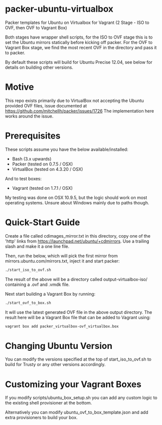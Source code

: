 packer-ubuntu-virtualbox
========================

Packer templates for Ubuntu on Virtualbox for Vagrant (2 Stage - ISO to OVF, then OVF to Vagrant Box)

Both stages have wrapper shell scripts, for the ISO to OVF stage this is to set the Ubuntu mirrors statically
before kicking off packer. For the OVF to Vagrant Box stage, we find the most recent OVF in the directory
and pass it to packer.

By default these scripts will build for Ubuntu Precise 12.04, see below for details on building other versions.

# Motive

This repo exists primarily due to VirtualBox not accepting the Ubuntu provided OVF files, issue documented at https://github.com/mitchellh/packer/issues/1726
The implementation here works around the issue.

# Prerequisites

These scripts assume you have the below available/installed:

- Bash (3.x upwards)
- Packer (tested on 0.7.5 / OSX)
- VirtualBox (tested on 4.3.20 / OSX)

And to test boxes:

- Vagrant (tested on 1.7.1 / OSX)

My testing was done on OSX 10.9.5, but the logic should work on most operating systems. Unsure about Windows mainly due to paths though.

# Quick-Start Guide

Create a file called cdimages_mirror.txt in this directory, copy one of the 'http' links from https://launchpad.net/ubuntu/+cdmirrors. Use a trailing slash and make it a one line file.

Then, run the below, which will pick the first mirror from mirrors.ubuntu.com/mirrors.txt, inject it and start packer:

```bash
./start_iso_to_ovf.sh
```

The result of the above will be a directory called output-virtualbox-iso/ containing a .ovf and .vmdk file.

Next start building a Vagrant Box by running:

```bash
./start_ovf_to_box.sh
```

It will use the latest generated OVF file in the above output directory. The result here will be a Vagrant Box file that can be added to Vagrant using:

```bash
vagrant box add packer_virtualbox-ovf_virtualbox.box
```

# Changing Ubuntu Version

You can modify the versions specified at the top of start_iso_to_ovf.sh to build for Trusty or any other versions accordingly.

# Customizing your Vagrant Boxes

If you modify scripts/ubuntu_box_setup.sh you can add any custom logic to the existing shell provisioner at the bottom.

Alternatively you can modify ubuntu_ovf_to_box_template.json and add extra provisioners to build your box.
